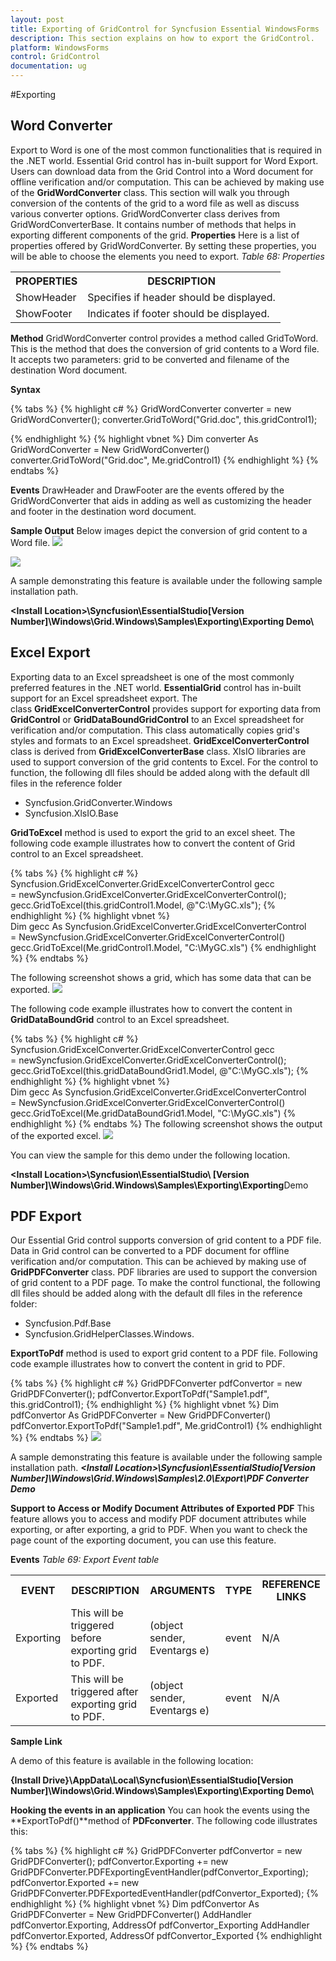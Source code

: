 ```yaml
---
layout: post
title: Exporting of GridControl for Syncfusion Essential WindowsForms
description: This section explains on how to export the GridControl.
platform: WindowsForms
control: GridControl
documentation: ug
---
```


#Exporting

## Word Converter
Export to Word is one of the most common functionalities that is required in the .NET world. Essential Grid control has in-built support for Word Export. Users can download data from the Grid Control into a Word document for offline verification and/or computation. This can be achieved by making use of the **GridWordConverter** class. This section will walk you through conversion of the contents of the grid to a word file as well as discuss various converter options. GridWordConverter class derives from GridWordConverterBase. It contains number of methods that helps in exporting different components of the grid.
**Properties**
Here is a list of properties offered by GridWordConverter. By setting these properties, you will be able to choose the elements you need to export.
*Table 68: Properties*
<table>
<tr>
<th>
PROPERTIES
</th>
<th>
DESCRIPTION
</th>
</tr>
<tr>
<td>
ShowHeader
</td>
<td>
Specifies if header should be displayed.
</td>
</tr>
<tr>
<td>
ShowFooter
</td>
<td>
Indicates if footer should be displayed.
</td>
</tr>
</table>

**Method**
GridWordConverter control provides a method called GridToWord. This is the method that does the conversion of grid contents to a Word file. It accepts two parameters: grid to be converted and filename of the destination Word document.

**Syntax**

{% tabs %}
{% highlight c# %}
GridWordConverter converter = new GridWordConverter();
converter.GridToWord("Grid.doc", this.gridControl1);

{% endhighlight %}
{% highlight vbnet %}
Dim converter As GridWordConverter = New GridWordConverter()
converter.GridToWord("Grid.doc", Me.gridControl1)
{% endhighlight %}
{% endtabs %}

**Events**
DrawHeader and DrawFooter are the events offered by the GridWordConverter that aids in adding as well as customizing the header and footer in the destination word document. 

**Sample Output**
Below images depict the conversion of grid content to a Word file.
![](Exporting_images/Exporting_img1.jpeg)

![](Exporting_images/Exporting_img2.jpeg)

A sample demonstrating this feature is available under the following sample installation path.

**&lt;Install Location&gt;\Syncfusion\EssentialStudio\[Version Number]\Windows\Grid.Windows\Samples\Exporting\Exporting Demo\\**

## Excel Export
Exporting data to an Excel spreadsheet is one of the most commonly preferred features in the .NET world. **EssentialGrid** control has in-built support for an Excel spreadsheet export. The class **GridExcelConverterControl** provides support for exporting data from **GridControl** or **GridDataBoundGridControl** to an Excel spreadsheet for verification and/or computation. This class automatically copies grid's styles and formats to an Excel spreadsheet. **GridExcelConverterControl** class is derived from **GridExcelConverterBase** class. XlsIO libraries are used to support conversion of the grid contents to Excel. For the control to function, the following dll files should be added along with the default dll files in the reference folder

* Syncfusion.GridConverter.Windows
* Syncfusion.XlsIO.Base

**GridToExcel** method is used to export the grid to an excel sheet. The following code example illustrates how to convert the content of Grid control to an Excel spreadsheet. 

{% tabs %}
{% highlight c# %}
Syncfusion.GridExcelConverter.GridExcelConverterControl gecc = newSyncfusion.GridExcelConverter.GridExcelConverterControl();
gecc.GridToExcel(this.gridControl1.Model, @"C:\MyGC.xls");
{% endhighlight %}
{% highlight vbnet %}
Dim gecc As Syncfusion.GridExcelConverter.GridExcelConverterControl = NewSyncfusion.GridExcelConverter.GridExcelConverterControl()
gecc.GridToExcel(Me.gridControl1.Model, "C:\MyGC.xls")
{% endhighlight %}
{% endtabs %}

The following screenshot shows a grid, which has some data that can be exported.
![](Exporting_images/Exporting_img3.jpeg)


The following code example illustrates how to convert the content in **GridDataBoundGrid** control to an Excel spreadsheet.

{% tabs %}
{% highlight c# %}
Syncfusion.GridExcelConverter.GridExcelConverterControl gecc = newSyncfusion.GridExcelConverter.GridExcelConverterControl();
gecc.GridToExcel(this.gridDataBoundGrid1.Model, @"C:\MyGC.xls");
{% endhighlight %}
{% highlight vbnet %}
Dim gecc As Syncfusion.GridExcelConverter.GridExcelConverterControl = NewSyncfusion.GridExcelConverter.GridExcelConverterControl()
gecc.GridToExcel(Me.gridDataBoundGrid1.Model, "C:\MyGC.xls")
{% endhighlight %}
{% endtabs %}
The following screenshot shows the output of the exported excel. 
![](Exporting_images/Exporting_img4.jpeg)


You can view the sample for this demo under the following location.

**&lt;Install Location&gt;\Syncfusion\EssentialStudio\ [Version Number]\Windows\Grid.Windows\Samples\Exporting\Exporting**Demo

## PDF Export
Our Essential Grid control supports conversion of grid content to a PDF file. Data in Grid control can be converted to a PDF document for offline verification and/or computation. This can be achieved by making use of **GridPDFConverter** class. PDF libraries are used to support the conversion of grid content to a PDF page. To make the control functional, the following dll files should be added along with the default dll files in the reference folder:

* Syncfusion.Pdf.Base
* Syncfusion.GridHelperClasses.Windows.

**ExportToPdf** method is used to export grid content to a PDF file. Following code example illustrates how to convert the content in grid to PDF.

{% tabs %}
{% highlight c# %}
GridPDFConverter pdfConvertor = new GridPDFConverter();
pdfConvertor.ExportToPdf("Sample1.pdf", this.gridControl1);
{% endhighlight %}
{% highlight vbnet %}
Dim pdfConvertor As GridPDFConverter = New GridPDFConverter()
pdfConvertor.ExportToPdf("Sample1.pdf", Me.gridControl1)
{% endhighlight %}
{% endtabs %}
![](Exporting_images/Exporting_img5.jpeg)

A sample demonstrating this feature is available under the following sample installation path.
***&lt;Install Location&gt;\Syncfusion\EssentialStudio\[Version Number]\Windows\Grid.Windows\Samples\2.0\Export\PDF Converter Demo***

**Support to Access or Modify Document Attributes of Exported PDF**
This feature allows you to access and modify PDF document attributes while exporting, or after exporting, a grid to PDF. When you want to check the page count of the exporting document, you can use this feature. 

**Events**
*Table 69: Export Event table*
<table>
<tr>
<th>
EVENT 
</th>
<th>
DESCRIPTION 
</th>
<th>
ARGUMENTS 
</th>
<th>
TYPE 
</th>
<th>
REFERENCE LINKS 
</th>
</tr>
<tr>
<td>
Exporting 
</td>
<td>
This will be triggered before exporting grid to PDF. 
</td>
<td>
(object sender, Eventargs e) 
</td>
<td>
event
</td>
<td>
N/A 
</td>
</tr>
<tr>
<td>
Exported 
</td>
<td>
This will be triggered after exporting grid to PDF.
</td>
<td>
(object sender, Eventargs e) 
</td>
<td>
event
</td>
<td>
N/A 
</td>
</tr>
</table>

 **Sample Link**
 
A demo of this feature is available in the following location: 

**{Install Drive}\AppData\Local\Syncfusion\EssentialStudio\[Version Number]\Windows\Grid.Windows\Samples\Exporting\Exporting Demo\\**

**Hooking the events in an application**
You can hook the events using the **ExportToPdf()**method of **PDFconverter**. The following code illustrates this:

{% tabs %}
{% highlight c# %}
GridPDFConverter pdfConvertor = new GridPDFConverter();
pdfConvertor.Exporting += new GridPDFConverter.PDFExportingEventHandler(pdfConvertor_Exporting);
pdfConvertor.Exported += new GridPDFConverter.PDFExportedEventHandler(pdfConvertor_Exported);
{% endhighlight %}
{% highlight vbnet %}
Dim pdfConvertor As GridPDFConverter = New GridPDFConverter()
AddHandler pdfConvertor.Exporting, AddressOf pdfConvertor_Exporting
AddHandler pdfConvertor.Exported, AddressOf pdfConvertor_Exported
{% endhighlight %}
{% endtabs %}
